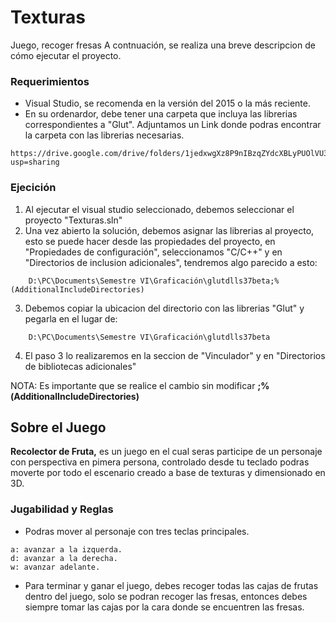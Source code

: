 # Texturas
Juego, recoger fresas 
A contnuación, se realiza una breve descripcion de cómo  ejecutar el proyecto. 

### Requerimientos
- Visual Studio, se recomenda en la versión del 2015 o la más reciente. 
- En su ordenardor, debe tener una carpeta que incluya las librerias correspondientes a "Glut". Adjuntamos un Link donde podras encontrar la carpeta con las librerias necesarias. 
```shell
https://drive.google.com/drive/folders/1jedxwgXz8P9nIBzqZYdcXBLyPUOlVU3y?	 usp=sharing
```
### Ejecición
1. Al ejecutar el visual studio seleccionado, debemos seleccionar el proyecto "Texturas.sln"
2. Una vez abierto la solución, debemos asignar las librerias al proyecto, esto se puede hacer desde las propiedades del proyecto, en "Propiedades de configuración", seleccionamos "C/C++" y en "Directorios de inclusion adicionales", tendremos algo parecido a esto:
```shell 
	D:\PC\Documents\Semestre VI\Graficación\glutdlls37beta;%(AdditionalIncludeDirectories)
```
3. Debemos copiar la ubicacion del directorio con las librerias "Glut" y pegarla en el lugar de: 

```shell 
	D:\PC\Documents\Semestre VI\Graficación\glutdlls37beta
```
4. El paso 3 lo realizaremos en la seccion de "Vinculador" y en "Directorios de bibliotecas adicionales"

NOTA: Es importante que se realice el cambio sin modificar  **;%(AdditionalIncludeDirectories)**
 
## Sobre el Juego 
**Recolector de Fruta,** es un juego en el cual seras participe de un personaje con perspectiva en pimera persona, controlado desde tu teclado podras moverte por todo el escenario creado a base de texturas y dimensionado en 3D.

### Jugabilidad y Reglas
* Podras mover al personaje con tres teclas principales.
```shell
a: avanzar a la izquerda.
d: avanzar a la derecha.
w: avanzar adelante.
```
* Para terminar y ganar el juego, debes recoger todas las cajas de frutas dentro del juego, solo se podran recoger las fresas, entonces debes siempre tomar las cajas por la cara donde se encuentren las fresas. 